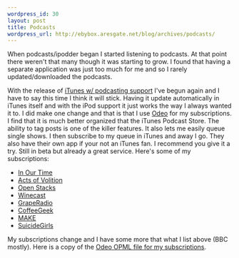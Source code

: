 ```yaml
--- 
wordpress_id: 30
layout: post
title: Podcasts
wordpress_url: http://ebybox.aresgate.net/blog/archives/podcasts/
---
```

When podcasts/ipodder began I started listening to podcasts. At that point there weren't that many though it was starting to grow. I found that having a separate application was just too much for me and so I rarely updated/downloaded the podcasts.

With the release of <a href="http://www.apple.com/itunes/">iTunes w/ podcasting support</a> I've begun again and I have to say this time I think it will stick. Having it update automatically in iTunes itself and with the iPod support it just works the way I always wanted it to. I did make one change and that is that I use <a href="http://odeo.com/">Odeo</a> for my subscriptions. I find that it is much better organized that the iTunes Podcast Store. The ability to tag posts is one of the killer features. It also lets me easily queue single shows. I then subscribe to my queue in iTunes and away I go. They also have their own app if your not an iTunes fan. I recommend you give it a try. Still in beta but already a great service. Here's some of my subscriptions:

<ul>
<li><a href="http://odeo.com/channel/811/view">In Our Time</a></li>
<li><a href="http://odeo.com/channel/2751/view">Acts of Volition</a></li>
<li><a href="http://odeo.com/channel/3869/view">Open Stacks</a></li>
<li><a href="http://odeo.com/channel/168/view">Winecast</a></li>
<li><a href="http://odeo.com/channel/492/view">GrapeRadio</a></li>
<li><a href="http://odeo.com/channel/4724/view">CoffeeGeek</a></li>
<li><a href="http://odeo.com/channel/1178/view">MAKE</a></li>
<li><a href="http://odeo.com/channel/3420/view">SuicideGirls</a></li>
</ul>

My subscriptions change and I have some more that what I list above (BBC mostly). Here is a copy of the <a href="http://ebybox.aresgate.net/blog/stuff/podopml.xml">Odeo OPML file for my subscriptions</a>.
